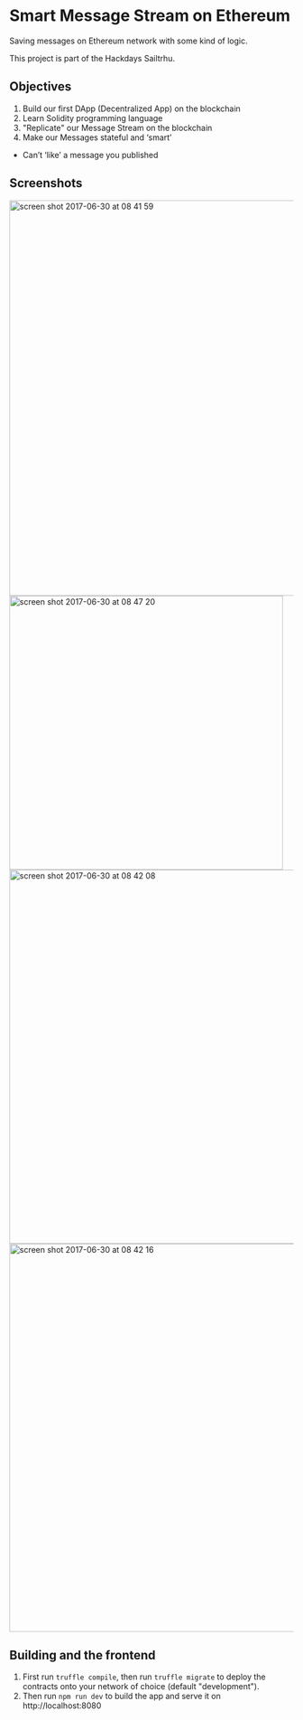 # Smart Message Stream on Ethereum

Saving messages on Ethereum network with some kind of logic.

This project is part of the Hackdays Sailtrhu.

## Objectives

1. Build our first DApp (Decentralized App) on the blockchain
2. Learn Solidity programming language
3. "Replicate" our Message Stream on the blockchain
4. Make our Messages stateful and ‘smart’
  - Can’t ‘like’ a message you published
  
## Screenshots

<img width="700" alt="screen shot 2017-06-30 at 08 41 59" src="https://user-images.githubusercontent.com/1987013/27709447-3fad13bc-5d70-11e7-8d5a-4aadcf801eb6.png">

<img width="485" alt="screen shot 2017-06-30 at 08 47 20" src="https://user-images.githubusercontent.com/1987013/27709589-c85d6400-5d70-11e7-9930-f89252e8c883.png">

<img width="662" alt="screen shot 2017-06-30 at 08 42 08" src="https://user-images.githubusercontent.com/1987013/27709450-42d5a8ce-5d70-11e7-82d2-441dd29127e4.png">

<img width="687" alt="screen shot 2017-06-30 at 08 42 16" src="https://user-images.githubusercontent.com/1987013/27709453-44949670-5d70-11e7-8313-be6e11874939.png">

## Building and the frontend

1. First run `truffle compile`, then run `truffle migrate` to deploy the contracts onto your network of choice (default "development").
1. Then run `npm run dev` to build the app and serve it on http://localhost:8080

